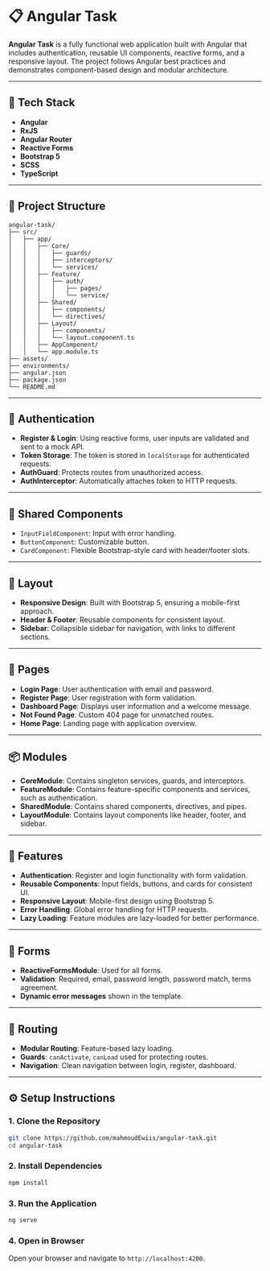 # 📋 Angular Task

**Angular Task** is a fully functional web application built with Angular that includes authentication, reusable UI components, reactive forms, and a responsive layout. The project follows Angular best practices and demonstrates component-based design and modular architecture.

---

## 🧰 Tech Stack

- **Angular**
- **RxJS**
- **Angular Router**
- **Reactive Forms**
- **Bootstrap 5**
- **SCSS**
- **TypeScript**

---

## 📁 Project Structure

``` plaintext
angular-task/
├── src/
│   ├── app/
│   │   ├── Core/
│   │   │   ├── guards/
│   │   │   ├── interceptors/
│   │   │   └── services/
│   │   ├── Feature/
│   │   │   ├── auth/
│   │   │   │   ├── pages/
│   │   │   │   └── service/
│   │   ├── Shared/
│   │   │   ├── components/
│   │   │   └── directives/
│   │   ├── Layout/
│   │   │   ├── components/
│   │   │   └── layout.component.ts
│   │   ├── AppComponent/
│   │   └── app.module.ts
├── assets/
├── environments/
├── angular.json
├── package.json
└── README.md
```
---

## 🔐 Authentication

- **Register & Login**: Using reactive forms, user inputs are validated and sent to a mock API.
- **Token Storage**: The token is stored in `localStorage` for authenticated requests.
- **AuthGuard**: Protects routes from unauthorized access.
- **AuthInterceptor**: Automatically attaches token to HTTP requests.

---

## 🧩 Shared Components

- `InputFieldComponent`: Input with error handling.
- `ButtonComponent`: Customizable button.
- `CardComponent`: Flexible Bootstrap-style card with header/footer slots.


---

## 📐 Layout
- **Responsive Design**: Built with Bootstrap 5, ensuring a mobile-first approach.
- **Header & Footer**: Reusable components for consistent layout.
- **Sidebar**: Collapsible sidebar for navigation, with links to different sections.

---

## 📄 Pages
- **Login Page**: User authentication with email and password.
- **Register Page**: User registration with form validation.
- **Dashboard Page**: Displays user information and a welcome message.
- **Not Found Page**: Custom 404 page for unmatched routes.
- **Home Page**: Landing page with application overview.
---

## 📦 Modules
- **CoreModule**: Contains singleton services, guards, and interceptors.
- **FeatureModule**: Contains feature-specific components and services, such as authentication.
- **SharedModule**: Contains shared components, directives, and pipes.
- **LayoutModule**: Contains layout components like header, footer, and sidebar.
---

## 📑 Features
- **Authentication**: Register and login functionality with form validation.
- **Reusable Components**: Input fields, buttons, and cards for consistent UI.
- **Responsive Layout**: Mobile-first design using Bootstrap 5.
- **Error Handling**: Global error handling for HTTP requests.
- **Lazy Loading**: Feature modules are lazy-loaded for better performance.
---

## 🧪 Forms

- **ReactiveFormsModule**: Used for all forms.
- **Validation**: Required, email, password length, password match, terms agreement.
- **Dynamic error messages** shown in the template.

---

## 🧭 Routing

- **Modular Routing**: Feature-based lazy loading.
- **Guards**: `canActivate`, `canLoad` used for protecting routes.
- **Navigation**: Clean navigation between login, register, dashboard.

---

## ⚙️ Setup Instructions

### 1. Clone the Repository

```bash
git clone https://github.com/mahmoudEwiis/angular-task.git
cd angular-task
```
### 2. Install Dependencies

```bash
npm install
``` 
### 3. Run the Application

```bash
ng serve
```
### 4. Open in Browser
Open your browser and navigate to `http://localhost:4200`.
